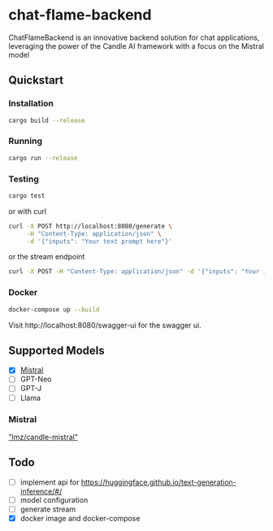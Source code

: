 # chat-flame-backend
ChatFlameBackend is an innovative backend solution for chat applications, leveraging the power of the Candle AI framework with a focus on the Mistral model

## Quickstart

### Installation

```bash
cargo build --release
```

### Running

```bash
cargo run --release
```

### Testing

```bash
cargo test
```

or with curl

```bash
curl -X POST http://localhost:8080/generate \
     -H "Content-Type: application/json" \
     -d '{"inputs": "Your text prompt here"}'
```

or the stream endpoint

```bash
curl -X POST -H "Content-Type: application/json" -d '{"inputs": "Your input text"}' http://localhost:8080/generate_stream
```

### Docker

```bash
docker-compose up --build
```

Visit http://localhost:8080/swagger-ui for the swagger ui.

## Supported Models

- [x] [Mistral](https://huggingface.co/mistralai/Mistral-7B-v0.1)
- [ ] GPT-Neo
- [ ] GPT-J
- [ ] Llama

### Mistral

["lmz/candle-mistral"](https://huggingface.co/lmz/candle-mistral)

## Todo

- [ ] implement api for https://huggingface.github.io/text-generation-inference/#/
- [ ] model configuration
- [ ] generate stream
- [x] docker image and docker-compose
